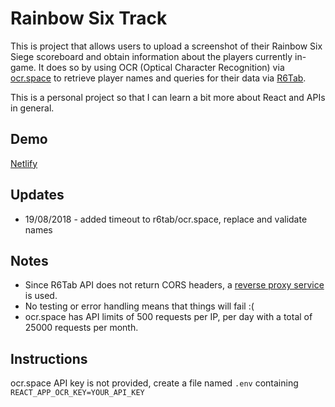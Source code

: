 # Rainbow Six Track

This is project that allows users to upload a screenshot of their Rainbow Six Siege scoreboard and obtain information about
the players currently in-game. It does so by using OCR (Optical Character Recognition) via [ocr.space](https://ocr.space) to retrieve
player names and queries for their data via [R6Tab](https://wwww.r6tab.com).

This is a personal project so that I can learn a bit more about React and APIs in general.

## Demo

[Netlify](https://r6track.netlify.com)

## Updates
- 19/08/2018 - added timeout to r6tab/ocr.space, replace and validate names 

## Notes

- Since R6Tab API does not return CORS headers, a [reverse proxy service](https://cors-anywhere.herokuapp.com) is used.
- No testing or error handling means that things will fail :(
- ocr.space has API limits of 500 requests per IP, per day with a total of 25000 requests per month.

## Instructions

ocr.space API key is not provided, create a file named `.env` containing `REACT_APP_OCR_KEY=YOUR_API_KEY`
